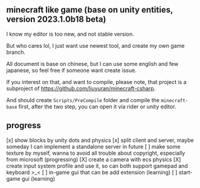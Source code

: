 minecraft like game (base on unity entities, version 2023.1.0b18 beta)
---

I know my editor is too new, and not stable version.

But who cares lol, I just want use newest tool, and create my own game branch.

All document is base on chinese, but I can use some english and few japanese, so feel free if someone want create issue.

If you interest on that, and want to compile, please note, that project is a subproject of https://github.com/liuyuran/minecraft-csharp.

And should create `Scripts/PreCompile` folder and compile the `minecraft-base` first, after the two step, you can open it via rider or unity editor.

progress
---
[x] show blocks by unity dots and physics
[x] split client and server, maybe someday I can implement a standalone server in future
[ ] make some texture by myself, wanna to avoid all trouble about copyright, especially from microsoft (progressing)
[X] create a camera with ecs physics
[X] create input system profile and use it, so can both support gamepad and keyboard >_<
[ ] in-game gui that can be add extension (learning)
[ ] start-game gui (learning)